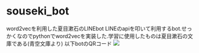 # souseki_bot
word2vecを利用した夏目漱石のLINEbot
LINEのapiを叩いて利用するbot.せっかくなのでpythonでword2vecを実装した.学習に使用したものは夏目漱石の文庫である(青空文庫より)
以下botのQRコード
<img src="http://qr-official.line.me/L/qgmF7qbl2A.png">
